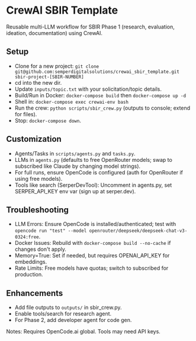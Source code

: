 # CrewAI SBIR Template

Reusable multi-LLM workflow for SBIR Phase 1 (research, evaluation, ideation, documentation) using CrewAI.

## Setup
- Clone for a new project: `git clone git@github.com:semperdigitalsolutions/crewai_sbir_template.git sbir-project-[SBIR-NUMBER]`
- cd into the new dir.
- Update `inputs/topic.txt` with your solicitation/topic details.
- Build/Run in Docker: `docker-compose build` then `docker-compose up -d`
- Shell in: `docker-compose exec crewai-env bash`
- Run the crew: `python scripts/sbir_crew.py` (outputs to console; extend for files).
- Stop: `docker-compose down`.

## Customization
- Agents/Tasks in `scripts/agents.py` and `tasks.py`.
- LLMs in `agents.py` (defaults to free OpenRouter models; swap to subscribed like Claude by changing model strings).
- For full runs, ensure OpenCode is configured (auth for OpenRouter if using free models).
- Tools like search (SerperDevTool): Uncomment in agents.py, set SERPER_API_KEY env var (sign up at serper.dev).

## Troubleshooting
- LLM Errors: Ensure OpenCode is installed/authenticated; test with `opencode run "test" --model openrouter/deepseek/deepseek-chat-v3-0324:free`.
- Docker Issues: Rebuild with `docker-compose build --no-cache` if changes don't apply.
- Memory=True: Set if needed, but requires OPENAI_API_KEY for embeddings.
- Rate Limits: Free models have quotas; switch to subscribed for production.

## Enhancements
- Add file outputs to `outputs/` in sbir_crew.py.
- Enable tools/search for research agent.
- For Phase 2, add developer agent for code gen.

Notes: Requires OpenCode.ai global. Tools may need API keys.